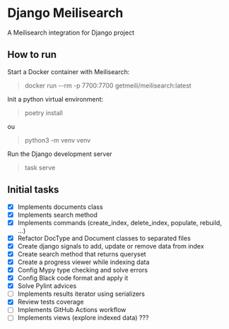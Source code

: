 # Django Meilisearch

A Meilisearch integration for Django project

## How to run

Start a Docker container with Meilisearch:

> docker run --rm -p 7700:7700 getmeili/meilisearch:latest

Init a python virtual environment:

> poetry install

ou

> python3 -m venv venv

Run the Django development server

> task serve

## Initial tasks

- [x] Implements documents class
- [x] Implements search method
- [x] Implements commands (create_index, delete_index, populate, rebuild, ...)
- [x] Refactor DocType and Document classes to separated files
- [x] Create django signals to add, update or remove data from index
- [x] Create search method that returns queryset
- [x] Create a progress viewer while indexing data
- [x] Config Mypy type checking and solve errors
- [x] Config Black code format and apply it
- [x] Solve Pylint advices
- [ ] Implements results iterator using serializers
- [x] Review tests coverage
- [ ] Implements GitHub Actions workflow
- [ ] Implements views (explore indexed data) ???
